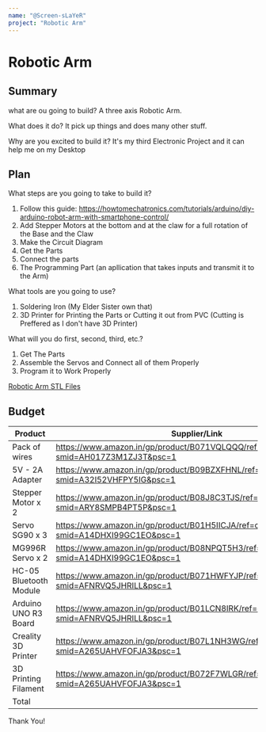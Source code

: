 ```yaml
---
name: "@Screen-sLaYeR"
project: "Robotic Arm"
---
```


# Robotic Arm

## Summary

what are ou going to build?
A three axis Robotic Arm. 

What does it do?
It pick up things and does many other stuff. 

Why are you excited to build it?
It's my third Electronic Project and it can help me on my Desktop

## Plan
What steps are you going to take to build it?
1. Follow this guide: https://howtomechatronics.com/tutorials/arduino/diy-arduino-robot-arm-with-smartphone-control/
2. Add Stepper Motors at the bottom and at the claw for a full rotation of the Base and the Claw
3. Make the Circuit Diagram
4. Get the Parts
5. Connect the parts
6. The Programming Part (an apllication that takes inputs and transmit it to the Arm)

What tools are you going to use?
1. Soldering Iron (My Elder Sister own that)
2. 3D Printer for Printing the Parts or Cutting it out from PVC (Cutting is Preffered as I don't have 3D Printer)

What will you do first, second, third, etc.?
1. Get The Parts 
2. Assemble the Servos and Connect all of them Properly
3. Program it to Work Properly

[Robotic Arm STL Files](https://cloud-qxhtc1x05-hack-club-bot.vercel.app/0arduino_robot_arm_stl_files.zip)

## Budget

| Product                   | Supplier/Link                                                                             | Cost   |
| ---------------           | -------------------------------------                                                     | ------ |
| Pack of wires             |https://www.amazon.in/gp/product/B071VQLQQQ/ref=ox_sc_act_image_8?smid=AH017Z3M1ZJ3T&psc=1 | $1.95  |
| 5V  - 2A Adapter          |https://www.amazon.in/gp/product/B09BZXFHNL/ref=ox_sc_act_image_3?smid=A32I52VHFPY5IG&psc=1| $2.40  |
| Stepper Motor x 2         |https://www.amazon.in/gp/product/B08J8C3TJS/ref=ox_sc_act_image_1?smid=ARY8SMPB4PT5P&psc=1 | $16.88 |
| Servo SG90 x 3            |https://www.amazon.in/gp/product/B01H5IICJA/ref=ox_sc_act_image_7?smid=A14DHXI99GC1EO&psc=1| $8.00  |
| MG996R Servo x 2          |https://www.amazon.in/gp/product/B08NPQT5H3/ref=ox_sc_act_image_5?smid=A14DHXI99GC1EO&psc=1| $13.76 |
| HC-05 Bluetooth Module    |https://www.amazon.in/gp/product/B071HWFYJP/ref=ox_sc_act_image_4?smid=AFNRVQ5JHRILL&psc=1 | $4.23  |
| Arduino UNO R3 Board      |https://www.amazon.in/gp/product/B01LCN8IRK/ref=ox_sc_act_image_6?smid=AFNRVQ5JHRILL&psc=1 | $11.26 |
| Creality 3D Printer       |https://www.amazon.in/gp/product/B07L1NH3WG/ref=sw_img_1?smid=A265UAHVFOFJA3&psc=1         | $180.80|
| 3D Printing Filament      |https://www.amazon.in/gp/product/B072F7WLGR/ref=ox_sc_act_image_1?smid=A265UAHVFOFJA3&psc=1| $10.28 |
| Total                     |                                                                                           | $249.56|

Thank You!
